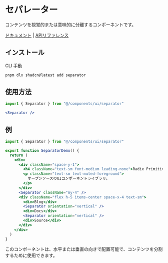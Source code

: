 # セパレーター

コンテンツを視覚的または意味的に分離するコンポーネントです。

[ドキュメント](https://www.radix-ui.com/docs/primitives/components/separator) | [APIリファレンス](https://www.radix-ui.com/docs/primitives/components/separator#api-reference)

## インストール

<Tabs defaultValue="cli">

<TabsList>
  <TabsTrigger value="cli">CLI</TabsTrigger>
  <TabsTrigger value="manual">手動</TabsTrigger>
</TabsList>

<TabsContent value="cli">

```bash
pnpm dlx shadcn@latest add separator
```

</TabsContent>

</Tabs>

## 使用方法

```jsx
import { Separator } from "@/components/ui/separator"
```

```jsx
<Separator />
```

## 例

```jsx
import { Separator } from "@/components/ui/separator"

export function SeparatorDemo() {
  return (
    <div>
      <div className="space-y-1">
        <h4 className="text-sm font-medium leading-none">Radix Primitives</h4>
        <p className="text-sm text-muted-foreground">
          オープンソースのUIコンポーネントライブラリ。
        </p>
      </div>
      <Separator className="my-4" />
      <div className="flex h-5 items-center space-x-4 text-sm">
        <div>Blog</div>
        <Separator orientation="vertical" />
        <div>Docs</div>
        <Separator orientation="vertical" />
        <div>Source</div>
      </div>
    </div>
  )
}
```

このコンポーネントは、水平または垂直の向きで配置可能で、コンテンツを分割するために使用できます。
